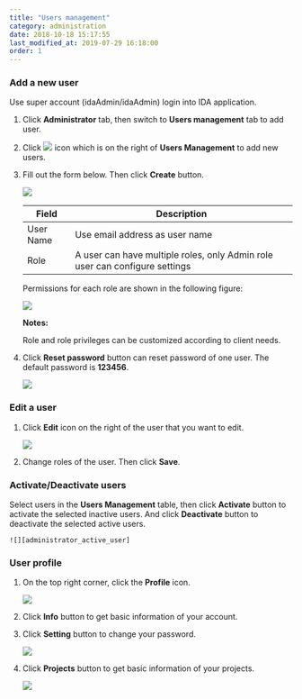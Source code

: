 ```yaml
---
title: "Users management"
category: administration
date: 2018-10-18 15:17:55
last_modified_at: 2019-07-29 16:18:00
order: 1
---
```


### Add a new user
  Use super account (idaAdmin/idaAdmin) login into IDA application.
  1. Click **Administrator** tab, then switch to  **Users management** tab to add user.  
  2. Click ![][add_icon] icon which is on the right of **Users Management** to add new users.
  3. Fill out the form below. Then click **Create** button.

     ![][administrator_add]  

     |   Field       | Description               |
     | --------------|---------------------------|
     | User Name     | Use email address as user name|
     | Role          | A user can have multiple roles, only Admin role user can configure settings|

     Permissions for each role are shown in the following figure:

     ![][administrator_role_permission]

     **Notes:**

     Role and role privileges can be customized according to client needs.

  4. Click **Reset password** button can reset password of one user. The default password is **123456**.

     ![][administrator_reset_password]  

### Edit a user
  1. Click **Edit** icon on the right of the user that you want to edit.

     ![][administrator_edit_user]

  2. Change roles of the user. Then click **Save**.

### Activate/Deactivate users

   Select users in the **Users Management** table, then click **Activate** button to activate the selected inactive users. And click **Deactivate** button to deactivate the selected active users.

   	![][administrator_active_user]

### User profile

  1. On the top right corner, click the  **Profile** icon.

     ![][administrator_profile]

  2. Click **Info** button to get basic information of your account.

  3. Click **Setting** button to change your password.

      ![][administrator_password]

  4. Click **Projects** button to get basic information of your projects.

      ![][administrator_profile_page]


[administrator_add]: ../images/administrator/Administrator_add.png
[administrator_reset]: ../images/administrator/Administrator_reset.png
[administrator_profile]: ../images/administrator/administrator_profile.PNG
[administrator_profile_page]: ../images/administrator/administrator_profile_page.PNG
[administrator_password]: ../images/administrator/administrator_password.png
[add_icon]: ../images/administrator/Administrator_add_icon.png
[administrator_reset_password]: ../images/administrator/administrator_reset_password.png
[administrator_edit_user]: ../images/administrator/administrator_edit_user.png
[administrator_active_user]: ../images/administrator/administrator_active_user.png
[administrator_role_permission]: ../images/administrator/administrator_role_permission.png
